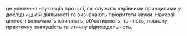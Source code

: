 це уявлення науковців про цілі, які служать керівними принципами
у дослідницькій діяльності та визначають пріоритети науки. Наукові цінності включають істинність, об'єктивність, точність, новизну, практичну
значущість та етичну відповідальність.